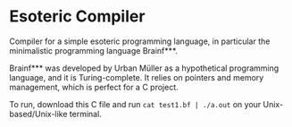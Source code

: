 # Esoteric Compiler
Compiler for a simple esoteric programming language, in particular the minimalistic programming language Brainf***.

Brainf*** was developed by Urban Müller as a hypothetical programming language, and it is Turing-complete. It relies on pointers and memory management, which is perfect for a C project.

To run, download this C file and run `cat test1.bf | ./a.out` on your Unix-based/Unix-like terminal.
